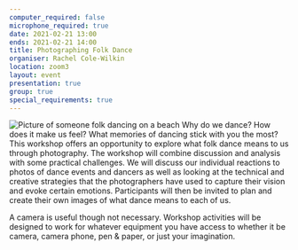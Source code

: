 ```yaml
---
computer_required: false
microphone_required: true
date: 2021-02-21 13:00
ends: 2021-02-21 14:00
title: Photographing Folk Dance
organiser: Rachel Cole-Wilkin
location: zoom3
layout: event
presentation: true
group: true
special_requirements: true
---
```

![Picture of someone folk dancing on a beach]({{site.baseurl}}/assets/event_photo.jpg)
Why do we dance? How does it make us feel? What memories of dancing stick with you the most? This workshop offers an opportunity to explore what folk dance means to us through photography. The workshop will combine discussion and analysis with some practical challenges. We will discuss our individual reactions to photos of dance events and dancers as well as looking at the technical and creative strategies that the photographers have used to capture their vision and evoke certain emotions. Participants will then be invited to plan and create their own images of what dance means to each of us.

A camera is useful though not necessary. Workshop activities will be designed to work for whatever equipment you have access to whether it be camera, camera phone, pen & paper, or just your imagination.

